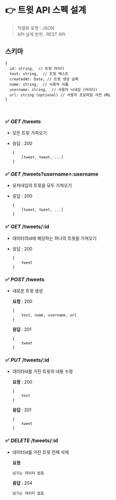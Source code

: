 # 👉 트윗 API 스펙 설계

>직렬화 포맷 : JSON <br>
>API 설계 원칙 : REST API

## 스키마

```
{
  id: string,  // 트윗 아이디
  text: string,  // 트윗 텍스트
  createdAt: Date, // 트윗 생성 날짜
  name: string,  // 사용자 이름
  username: string,  // 사용자 닉네임 (아이디)
  url: string (optional) // 사용자 프로파일 사진 URL
}
```

<br>

### ✅ *GET* /tweets

+ 모든 트윗 가져오기
+ 응답 : 200

    ```
    {
        [tweet, tweet, ...]
    }
    ```

### ✅ *GET* /tweets?username=:username

+ 유저네임의 트윗을 모두 가져오기
+ 응답 : 200

    ```
    {
        [tweet, tweet, ...]
    }
    ```

### ✅ *GET* /tweets/:id

+ 데이터의id에 해당하는 하나의 트윗을 가져오기
+ 응답 : 200

    ```
    {
        tweet
    }
    ```

### ✅ *POST* /tweets

+ 새로운 트윗 생성

    **요청** : 200
    ```
    {
        text, name, username, url
    }
    ```

    **응답** : 201
    ```
    {
        tweet
    }
    ```

### ✅ *PUT* /tweets/:id

+ 데이터id를 가진 트윗의 내용 수정

    **요청** : 200
    ```
    {
        text
    }
    ```

    **응답** : 201
    ```
    {
        tweet
    }
    ```

### ✅ *DELETE* /tweets/:id

+ 데이터id를 가진 트윗 전체 삭제

    **요청**
    ```
    넘기는 데이터 없음
    ```

    **응답** : 204
    ```
    넘기는 데이터 없음
    ```
